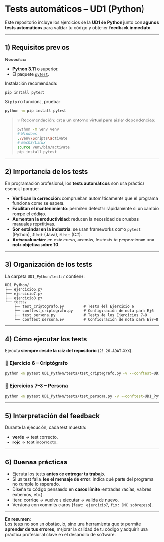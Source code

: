 # Tests automáticos – UD1 (Python)

Este repositorio incluye los ejercicios de la **UD1 de Python** junto con **agunos tests automáticos** para validar tu código y obtener **feedback inmediato**.

---

## 1) Requisitos previos

Necesitas:

- **Python 3.11** o superior.  
- El paquete [`pytest`](https://docs.pytest.org/).

Instalación recomendada:

```bash
pip install pytest
```

Si `pip` no funciona, prueba:

```bash
python -m pip install pytest
```

> 💡 Recomendación: crea un entorno virtual para aislar dependencias:  
> ```bash
> python -m venv venv
> # Windows
> .\venv\Scripts\activate
> # macOS/Linux
> source venv/bin/activate
> pip install pytest
> ```

---

## 2) Importancia de los tests

En programación profesional, los **tests automáticos** son una práctica esencial porque:

- **Verifican la corrección**: comprueban automáticamente que el programa funciona como se espera.  
- **Facilitan el mantenimiento**: permiten detectar rápidamente si un cambio rompe el código.  
- **Aumentan la productividad**: reducen la necesidad de pruebas manuales repetitivas.  
- **Son estándar en la industria**: se usan frameworks como `pytest` (Python), `JUnit` (Java), `NUnit` (C#).  
- **Autoevaluación**: en este curso, además, los tests te proporcionan una **nota objetiva sobre 10**.

---

## 3) Organización de los tests

La carpeta `UD1_Python/tests/` contiene:

```
UD1_Python/
├── ejercicio6.py
├── ejercicio7.py
├── ejercicio8.py
└── tests/
    ├── test_criptografo.py         # Tests del Ejercicio 6
    ├── conftest_criptografo.py     # Configuración de nota para Ej6
    ├── test_persona.py             # Tests de los Ejercicios 7–8
    └── conftest_persona.py         # Configuración de nota para Ej7–8
```
---

## 4) Cómo ejecutar los tests

Ejecuta **siempre desde la raíz del repositorio** (`25_26-ADAT-XXX`).

### 🔹 Ejercicio 6 – Criptógrafo
```bash
python -m pytest UD1_Python/tests/test_criptografo.py -v --conftest=UD1_Python/tests/conftest_criptografo.py
```

### 🔹 Ejercicios 7–8 – Persona
```bash
python -m pytest UD1_Python/tests/test_persona.py -v --conftest=UD1_Python/tests/conftest_persona.py
```
---

## 5) Interpretación del feedback

Durante la ejecución, cada test muestra:

- **verde** → test correcto.  
- **rojo** → test incorrecto.  

---

## 6) Buenas prácticas

- Ejecuta los tests **antes de entregar tu trabajo**.  
- Si un test falla, **lee el mensaje de error**: indica qué parte del programa no cumple lo esperado.  
- Diseña tu código pensando en **casos límite** (entradas vacías, valores extremos, etc.).  
- Itera: corrige → vuelve a ejecutar → valida de nuevo.  
- Versiona con commits claros (`feat: ejercicio7`, `fix: IMC sobrepeso`).

---

**En resumen**:  
Los tests no son un obstáculo, sino una herramienta que te permite **aprender de tus errores**, mejorar la calidad de tu código y adquirir una práctica profesional clave en el desarrollo de software.
